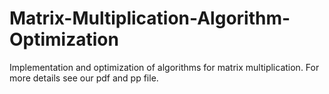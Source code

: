 # Matrix-Multiplication-Algorithm-Optimization
Implementation and optimization of algorithms for matrix multiplication. For more details see our pdf and pp file.
